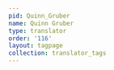 ```yaml
---
pid: Quinn_Gruber
name: Quinn Gruber
type: translator
order: '116'
layout: tagpage
collection: translator_tags
---
```

